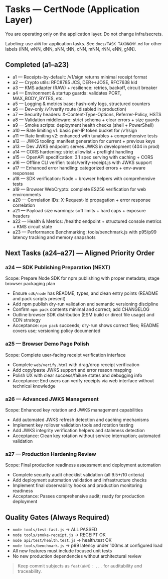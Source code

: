 # Tasks — CertNode (Application Layer)

You are operating only on the application layer. Do not change infra/secrets.

Labeling: use `aNN` for application tasks. See `docs/TASK_TAXONOMY.md` for other labels (iNN, wNN, dNN, sNN, tNN, cNN, mNN, rNN, eNN, gNN).

## Completed (a1–a23)
- a1 — Receipts-by-default: /v1/sign returns minimal receipt format
- a2 — Crypto utils: RFC8785 JCS, DER↔JOSE, RFC7638 kid
- a3 — KMS adapter (RAW) + resilience: retries, backoff, circuit breaker
- a4 — Environment & startup guards: validates PORT, MAX_BODY_BYTES, etc.
- a5 — Logging & metrics base: hash-only logs, structured counters
- a6 — Dev-only /v1/verify route (disabled in production)
- a7 — Security headers: X-Content-Type-Options, Referrer-Policy, HSTS
- a8 — Validation middleware: strict schema + clear errors + size guards
- a9 — Smoke scripts: deployment health checks (shell + PowerShell)
- a10 — Rate limiting v1: basic per-IP token bucket for /v1/sign
- a11 — Rate limiting v2: enhanced with tunables + comprehensive tests
- a12 — JWKS tooling: manifest generation for current + previous keys
- a13 — Dev JWKS endpoint: serves JWKS in development (404 in prod)
- a14 — CORS hardening: strict allowlist + preflight handling
- a15 — OpenAPI specification: 3.1 spec serving with caching + CORS
- a16 — Offline CLI verifier: tools/verify-receipt.js with JWKS support
- a17 — Enhanced error handling: categorized errors + env-aware responses
- a18 — SDK verification: Node + browser helpers with comprehensive tests
- a19 — Browser WebCrypto: complete ES256 verification for web environments
- a20 — Correlation IDs: X-Request-Id propagation + error response correlation
- a21 — Payload size warnings: soft limits + hard caps + exposure headers
- a22 — Health & Metrics: /healthz endpoint + structured console metrics + KMS circuit state
- a23 — Performance Benchmarking: tools/benchmark.js with p95/p99 latency tracking and memory snapshots

## Next Tasks (a24–a27) — Aligned Priority Order

### a24 — SDK Publishing Preparation (NEXT)
Scope: Prepare Node SDK for npm publishing with proper metadata; stage browser packaging plan
- Ensure `sdk/node` has README, types, and clean entry points (README and pack scripts present)
- Add npm publish dry-run validation and semantic versioning discipline
- Confirm `npm pack` contents minimal and correct; add CHANGELOG
- Outline browser SDK distribution (ESM build or direct file usage) and CDN strategy
- Acceptance: `npm pack` succeeds; dry-run shows correct files; README covers use; versioning policy documented

### a25 — Browser Demo Page Polish
Scope: Complete user-facing receipt verification interface
- Complete `web/verify.html` with drag/drop receipt verification
- Add copy/paste JWKS support and error reason mapping
- Polish UX with clear success/failure states and debugging info
- Acceptance: End users can verify receipts via web interface without technical knowledge

### a26 — Advanced JWKS Management
Scope: Enhanced key rotation and JWKS management capabilities
- Add automated JWKS refresh detection and caching mechanisms
- Implement key rollover validation tools and rotation testing
- Add JWKS integrity verification helpers and staleness detection
- Acceptance: Clean key rotation without service interruption; automated validation

### a27 — Production Hardening Review
Scope: Final production readiness assessment and deployment automation
- Complete security audit checklist validation (all 9.5+/10 criteria)
- Add deployment automation validation and infrastructure checks
- Implement final observability hooks and production monitoring readiness
- Acceptance: Passes comprehensive audit; ready for production deployment

## Quality Gates (Always Required)
- `node tools/test-fast.js` → ALL PASSED
- `node tools/smoke-receipt.js` → RECEIPT OK
- `node api/test/health.test.js` → health.test OK
- `node tools/benchmark.js` → p99 latency under 100ms at configured load
- All new features must include focused unit tests
- No new production dependencies without architectural review

> Keep commit subjects as `feat(aNN): ...` for auditability and traceability.
